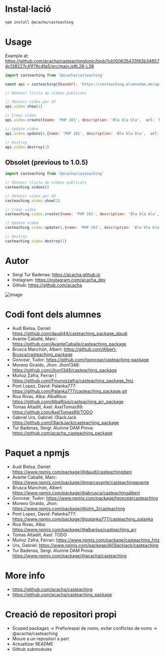 # Instal·lació

```bash 
npm install @acacha/casteaching
``` 

# Usage 

Example at: https://github.com/acacha/casteachingIonic/blob/1cb100635433f83b348574c138227c41f79c4fa5/src/main.js#L28-L38

```javascript
import casteaching from '@acacha/casteaching'

const api = casteaching({baseUrl: 'https://casteaching.alumnedam.me/api'}).videos()

// Obtenir llista de vídeos publicats

// Obtenir vídeo per ID
api.video.show(1)

// Crear video
api.video.create({name: 'PHP 101', description: 'Bla bla bla',  url: 'https://youtube.com/...' })

// Update video
api.video.update(1,{name: 'PHP 101', description: 'Bla bla bla',  url: 'https://youtube.com/...' })

// Destroy
api.video.destroy(1)
```


## Obsolet (previous to 1.0.5)

```javascript
import casteaching from '@acacha/casteaching'

// Obtenir llista de vídeos publicats
casteaching.videos()

// Obtenir vídeo per ID
casteaching.video.show(1)

// Crear video
casteaching.video.create({name: 'PHP 101', description: 'Bla bla bla',  url: 'https://youtube.com/...' })

// Update video
casteaching.video.update(1,{name: 'PHP 101', description: 'Bla bla bla',  url: 'https://youtube.com/...' })

// Destroy
casteaching.video.destroy(1)
```

# Autor

- Sergi Tur Badenas: https://acacha.github.io
- Instagram: https://instagram.com/acacha_dev
- Github: https://github.com/acacha

![image](https://user-images.githubusercontent.com/4015406/140644527-e186bf90-e556-4970-98ed-3f00c5f1af11.png)

# Codi font dels alumnes

- Audí Bielsa, Daniel: https://github.com/daudi44/casteaching_package_daudi
- Avante Caballé, Marc: https://github.com/AvanteCaballe/casteaching_package
- Brusca Manchón, Albert: https://github.com/Albert-Brusca/casteaching_package
- Goncear, Tudor: https://github.com/tgoncear/casteaching-package
- Moreno Giraldo, Jhon: Jhon1348: https://github.com/Jhon1348/casteaching_package
- Muñoz Zafra, Ferran | https://github.com/Fmunozzafra/casteaching_package_fmz
- Pont Lopez, David: Palanka777: https://github.com/Palanka777/casteaching_package.git
- Rius Rivas, Alba: AlbaRiius: https://github.com/AlbaRiius/casteaching_arr_package
- Tomas Altadill, Axel: AxelTomas99: https://github.com/AxelTomas99/TODO
- Gabriel Urs. Gabriel: l3lackJack https://github.com/l3lackJack/casteaching_package
- Tur Badenas, Sergi: Alumne DAM Prova: https://github.com/acacha_casteaching_package

# Paquet a npmjs

- Audí Bielsa, Daniel: https://www.npmjs.com/package/@daudi/casteachingdani
- Avante Caballé, Marc: https://www.npmjs.com/package/@marcavante/casteachingavante
- Brusca Manchón, Albert: https://www.npmjs.com/package/@abrusca/casteachingalbert
- Goncear, Tudor: https://www.npmjs.com/package/tgoncearcasteaching
- Moreno Giraldo, Jhon: https://www.npmjs.com/package/@john_3/casteaching
- Pont Lopez, David: Palanka777: https://www.npmjs.com/package/@palanka777/casteaching_palanka
- Rius Rivas, Alba: https://www.npmjs.com/package/@albariius/casteaching_arr
- Tomas Altadill, Axel: TODO
- Muñoz Zafra, Ferran: https://www.npmjs.com/package/casteaching_fmz
- Urs, Gabriel: https://www.npmjs.com/package/@l3lackjack/casteaching
- Tur Badenas, Sergi: Alumne DAM Prova: https://www.npmjs.com/package/@acacha/casteaching

# More info
- https://github.com/acacha/casteaching
- https://github.com/acacha/casteaching_package

# Creació de repositori propi

- Scoped packages -> Prefix/espai de noms, evitar conflictes de noms -> @acacha/casteaching
- Moure a un repositori a part
- Actualitzar README
- Github submodules
